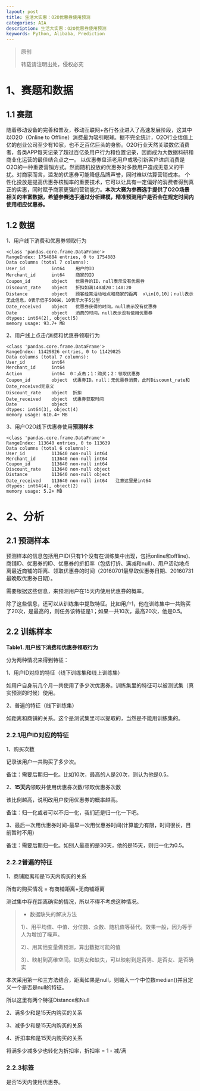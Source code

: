 ```yaml
---
layout: post
title: 生活大实惠：O2O优惠券使用预测
categories: AIA
description: 生活大实惠：O2O优惠券使用预测
keywords: Python, Alibaba, Prediction
---
```


> 原创
> 
> 转载请注明出处，侵权必究

# 1、赛题和数据
## 1.1 赛题
随着移动设备的完善和普及，移动互联网+各行各业进入了高速发展阶段，这其中以O2O（Online to Offline）消费最为吸引眼球。据不完全统计，O2O行业估值上亿的创业公司至少有10家，也不乏百亿巨头的身影。O2O行业天然关联数亿消费者，各类APP每天记录了超过百亿条用户行为和位置记录，因而成为大数据科研和商业化运营的最佳结合点之一。 以优惠券盘活老用户或吸引新客户进店消费是O2O的一种重要营销方式。然而随机投放的优惠券对多数用户造成无意义的干扰。对商家而言，滥发的优惠券可能降低品牌声誉，同时难以估算营销成本。 个性化投放是提高优惠券核销率的重要技术，它可以让具有一定偏好的消费者得到真正的实惠，同时赋予商家更强的营销能力。**本次大赛为参赛选手提供了O2O场景相关的丰富数据，希望参赛选手通过分析建模，精准预测用户是否会在规定时间内使用相应优惠券。**

## 1.2 数据
1、用户线下消费和优惠券领取行为

```
<class 'pandas.core.frame.DataFrame'>
RangeIndex: 1754884 entries, 0 to 1754883
Data columns (total 7 columns):
User_id          int64    用户的ID
Merchant_id      int64    商家的ID
Coupon_id        object   优惠券的ID，null表示没有优惠券
Discount_rate    object   折扣如满140减20：140:20
Distance         object   顾客经常活动地点和商家的距离  x\in[0,10]；null表示无此信息，0表示低于500米，10表示大于5公里
Date_received    object   优惠券获得的时间，null表示没有优惠券
Date             object   消费的时间，null表示没有使用优惠券
dtypes: int64(2), object(5)
memory usage: 93.7+ MB
```

2、用户线上点击/消费和优惠券领取行为

```
<class 'pandas.core.frame.DataFrame'>
RangeIndex: 11429826 entries, 0 to 11429825
Data columns (total 7 columns):
User_id          int64
Merchant_id      int64
Action           int64  0：点击；1：购买；2：领取优惠券
Coupon_id        object  优惠券ID。null：无优惠券消费，此时Discount_rate和Date_received无意义
Discount_rate    object  折扣
Date_received    object  优惠券获取时间
Date             object  
dtypes: int64(3), object(4)
memory usage: 610.4+ MB
```

3、用户O2O线下优惠券使用**预测样本**

```
<class 'pandas.core.frame.DataFrame'>
RangeIndex: 113640 entries, 0 to 113639
Data columns (total 6 columns):
User_id          113640 non-null int64  
Merchant_id      113640 non-null int64
Coupon_id        113640 non-null int64
Discount_rate    113640 non-null object
Distance         113640 non-null object
Date_received    113640 non-null int64   注意这里是int64
dtypes: int64(4), object(2)
memory usage: 5.2+ MB
```

# 2、分析
## 2.1 预测样本
预测样本的信息包括用户ID(只有1个没有在训练集中出现，包括online和offline)、商铺ID、优惠券的ID、优惠券的折扣率（包括打折、满减和null）、用户活动地点离最近商铺的距离、领取优惠券的时间（20160701最早取优惠券日期、20160731最晚取优惠券日期）。

需要根据这些信息，来预测用户在15天内使用优惠券的概率。

除了这些信息，还可以从训练集中提取特征。比如用户1，他在训练集中一共购买了20次，是最高的，则任务该特征是1；如果一共10次，最高20次，他是0.5。

## 2.2 训练样本
**Table1. 用户线下消费和优惠券领取行为**

分为两种情况来得到特征：

1、用户ID对应的特征（线下训练集和线上训练集）

如用户自身前几个月一共使用了多少次优惠券。训练集里的特征可以被测试集（真实预测的时候）使用。

2、普遍的特征（线下训练集）

如距离和商铺的关系。这个是测试集里可以提取的，当然是不能用训练集的。


### 2.2.1用户ID对应的特征
1、购买次数

记录该用户一共购买了多少次。

备注：需要后期归一化。比如10次，最高的人是20次，则认为他是0.5。

2、**15天内**领取并使用优惠券次数/领取优惠券次数

该比例越高，说明改用户使用优惠券的概率越高。

备注：归一化或者可以不归一化，我们还是归一化一下吧。

3、最后一次用优惠券时间-最早一次用优惠券时间(计算能力有限，时间很长，目前暂时不用)

备注：需要后期归一化。如别人最高的是30天，他的是15天，则归一化为0.5。

### 2.2.2普遍的特征
1、商铺距离和是15天内购买的关系

所有的购买情况 = 有商铺距离+无商铺距离

测试集中存在距离确实的情况，所以不得不考虑这种情况。

>* 数据缺失的解决方法
>
>1）、用平均值、中值、分位数、众数、随机值等替代。效果一般，因为等于人为增加了噪声。
>
>2）、用其他变量做预测，算出数据可能的值
>
>3）、映射到高维空间。如男女和缺失，可以映射到是否男、是否女、是否确实

本次采用第一和三方法结合，距离如果是null，则输入一个中位数median()并且定义一个是否是null的特征。

所以这里有两个特征Distance和Null

2、满多少和是15天内购买的关系

3、减多少和是15天内购买的关系

4、折扣率和是15天内购买的关系

将满多少减多少也转化为折扣率，折扣率 = 1 - 减/满

### 2.2.3标签
是否15天内使用优惠券。











